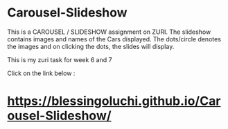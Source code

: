 # Carousel-Slideshow
This is a CAROUSEL / SLIDESHOW assignment on ZURI. The slideshow contains images and names of the Cars displayed. The dots/circle denotes the images and on clicking the dots, the slides will display.

This is my zuri task for week 6 and 7

Click on the link below :
# https://blessingoluchi.github.io/Carousel-Slideshow/